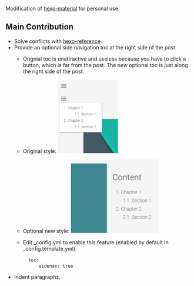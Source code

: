 Modification of [hexo-material](https://github.com/viosey/hexo-theme-material) for personal use.

## Main Contribution

- Solve conflicts with [hexo-reference](https://github.com/kchen0x/hexo-reference).
- Provide an optional side navigation toc at the right side of the post.
    + Orignial toc is unattractive and useless because you have to click a button, which is far from the post. The new optional toc is just along the right side of the post.
    + Original style: <img src="showcase/original_toc.png" style="height: 200px">
    + Optional new style: <img src="showcase/sidenav_toc.png" style="height: 200px">
    + Edit \_config.yml to enable this feature (enabled by default in \_config.template.yml).

            toc:
                sidenav: true

- Indent paragraphs.